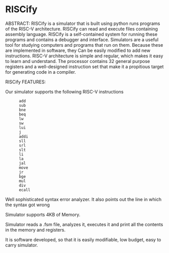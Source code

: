 ﻿# RISCify
ABSTRACT:
RISCify is a simulator that is built using python runs programs of the RISC-V architecture. RISCify can read and execute files containing assembly language. RISCify is a self-contained system for running these programs and contains a debugger and interface. Simulators are a useful tool for studying computers and programs that run on them. Because these are implemented in software, they Can be easily modified to add new instructions.
              RISC-V architecture is simple and regular, which makes it easy to learn and understand. The processor contains 32 general purpose registers and a well-designed instruction set that make it a propitious target for generating code in a compiler.



RISCify FEATURES:

Our simulator supports the following RISC-V instructions 

          add
          sub
          bne
          beq
          lw
          sw
          lui
          j
          addi
          sll
          srl
          slt
          li
          la
          jal
          move
          jr 
          bge
          mul
          div
          ecall

Well sophisticated syntax error analyzer. It also points out the line in which the syntax got wrong

Simulator supports 4KB of Memory.


Simulator reads a .fsm file, analyzes it, executes it and print all the contents in the memory and registers.

It is software developed, so that it is easily modifiable, low budget, easy to carry simulator.
